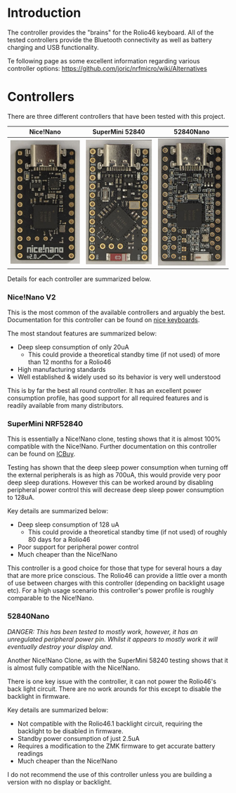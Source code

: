# Introduction

The controller provides the "brains" for the Rolio46 keyboard. All of the tested controllers provide the Bluetooth connectivity as well as battery charging and USB functionality. 

Te following page as some excellent information regarding various controller options: https://github.com/joric/nrfmicro/wiki/Alternatives

# Controllers

There are three different controllers that have been tested with this project.


| Nice!Nano  | SuperMini 52840 | 52840Nano |
| ------------- | ------------- | ------------- |
| ![Nice!Nano](../images/controllers/nice_nano.jpg)  | ![SuperMini NRF52840](../images/controllers/supermini_52840.jpg)  | ![52840Nano](../images/controllers/52840nano.jpg)  |

Details for each controller are summarized below.

### Nice!Nano V2

This is the most common of the available controllers and arguably the best. Documentation for this controller can be found on [nice keyboards](https://nicekeyboards.com/nice-nano/).


The most standout features are summarized below:
 * Deep sleep consumption of only 20uA
    * This could provide a theoretical standby time (if not used) of more than 12 months for a Rolio46
 * High manufacturing standards
 * Well established & widely used so its behavior is very well understood

This is by far the best all round controller. It has an excellent power consumption profile, has good support for all required features and is readily available from many distributors.

### SuperMini NRF52840

This is essentially a Nice!Nano clone, testing shows that it is almost 100% compatible with the Nice!Nano. Further documentation on this controller can be found on [ICBuy](http://wiki.icbbuy.com/doku.php?id=developmentboard:nrf52840).

Testing has shown that the deep sleep power consumption when turning off the external peripherals is as high as 700uA, this would provide very poor deep sleep durations. However this can be worked around by disabling peripheral power control this will decrease deep sleep power consumption to 128uA.

Key details are summarized below:
 * Deep sleep consumption of 128 uA
    * This could provide a theoretical standby time (if not used) of roughly 80 days for a Rolio46
 * Poor support for peripheral power control
 * Much cheaper than the Nice!Nano

 This controller is a good choice for those that type for several hours a day that are more price conscious. The Rolio46 can provide a little over a month of use between charges with this controller (depending on backlight usage etc). For a high usage scenario this controller's power profile is roughly comparable to the Nice!Nano.

### 52840Nano

*DANGER: This has been tested to mostly work, however, it has an unregulated peripheral power pin. Whilst it appears to mostly work it will eventually destroy your display and.*

Another Nice!Nano Clone, as with the SuperMini 58240 testing shows that it is almost fully compatible with the Nice!Nano.

There is one key issue with the controller, it can not power the Rolio46's back light circuit. There are no work arounds for this except to disable the backlight in firmware.

Key details are summarized below:
 * Not compatible with the Rolio46.1 backlight circuit, requiring the backlight to be disabled in firmware.
 * Standby power consumption of just 2.5uA
 * Requires a modification to the ZMK firmware to get accurate battery readings
 * Much cheaper than the Nice!Nano

I do not recommend the use of this controller unless you are building a version with no display or backlight.